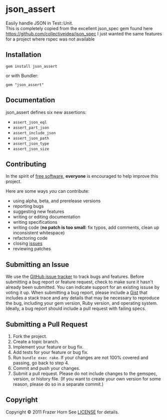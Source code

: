 json_assert
========
Easily handle JSON in Test::Unit.  
This is completely copied from the excellent json_spec gem found here https://github.com/collectiveidea/json_spec
I just wanted the same features for a project where rspec was not available

Installation
------------
    gem install json_assert

or with Bundler:

    gem "json_assert"

Documentation
-------------

json_assert defines six new assertions:

* `assert_json_eql`
* `assert_part_json`
* `assert_include_json`
* `assert_json_path`
* `assert_json_type`
* `assert_json_size`

Contributing
------------
In the spirit of [free software](http://www.fsf.org/licensing/essays/free-sw.html), **everyone** is encouraged to help improve this project.

Here are some ways *you* can contribute:

* using alpha, beta, and prerelease versions
* reporting bugs
* suggesting new features
* writing or editing documentation
* writing specifications
* writing code (**no patch is too small**: fix typos, add comments, clean up inconsistent whitespace)
* refactoring code
* closing [issues](https://github.com/frazerh/json_assert/issues)
* reviewing patches

Submitting an Issue
-------------------
We use the [GitHub issue tracker](https://github.com/frazerh/json_assert/issues) to track bugs
and features. Before submitting a bug report or feature request, check to make sure it hasn't already
been submitted. You can indicate support for an existing issuse by voting it up. When submitting a
bug report, please include a [Gist](https://gist.github.com/) that includes a stack trace and any
details that may be necessary to reproduce the bug, including your gem version, Ruby version, and
operating system. Ideally, a bug report should include a pull request with failing specs.

Submitting a Pull Request
-------------------------
1. Fork the project.
2. Create a topic branch.
3. Implement your feature or bug fix.
4. Add tests for your feature or bug fix.
5. Run `bundle exec rake`. If your changes are not 100% covered and passing, go back to step 4.
6. Commit and push your changes.
7. Submit a pull request. Please do not include changes to the gemspec, version, or history file. (If you want to create your own version for some reason, please do so in a separate commit.)

Copyright
---------
Copyright © 2011 Frazer Horn
See [LICENSE](https://github.com/frazerh/json_assert/blob/master/LICENSE.md) for details.